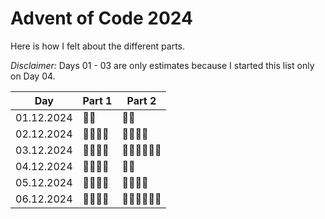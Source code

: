 # Advent of Code 2024

Here is how I felt about the different parts.

_Disclaimer:_ Days 01 - 03 are only estimates because I started this list only on Day 04.

| Day | Part 1 | Part 2 |
| --- | ------ | ------ |
| 01.12.2024 | 🎅🏼 | 🎅🏼 |
| 02.12.2024 | 🎅🏼🎅🏼 | 🎅🏼🎅🏼 |
| 03.12.2024 | 🎅🏼🎅🏼 | 🎅🏼🎅🏼🎅🏼 |
| 04.12.2024 | 🎅🏼🎅🏼 | 🎅🏼 |
| 05.12.2024 | 🎅🏼🎅🏼 | 🎅🏼🎅🏼 |
| 06.12.2024 | 🎅🏼🎅🏼 | 🎅🏼🎅🏼🎅🏼 |
